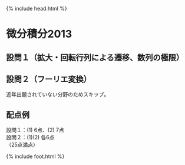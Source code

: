 {% include head.html %}

# 微分積分2013

## 設問１（拡大・回転行列による遷移、数列の極限）

## 設問２（フーリエ変換）
近年出題されていない分野のためスキップ。

## 配点例
設問１：(1) 6点、(2) 7点  
設問２：(1)(2) 各6点  
（25点満点）

{% include foot.html %}